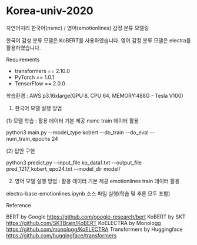 # Korea-univ-2020
자연어처리 한국어(nsmc) / 영어(emotionlines) 감정 분류 모델링

한국어 감성 분류 모델은 KoBERT를 사용하였습니다. 
영어 감정 분류 모델은 electra를 활용하였습니다. 

Requirements
- transformers == 2.10.0 
- PyTorch == 1.0.1
- TensorFlow == 2.0.0

학습환경 : AWS p3.16xlarge(GPU:8, CPU:64, MEMORY:488G - Tesla V100)

1. 한국어 모델 실행 방법
 
 (1) 모델 학습 : 활용 데이터 기본 제공 nsmc train 데이터 활용

python3 main.py --model_type kobert --do_train --do_eval --num_train_epochs 24
 
 (2) 답안 구현
 
 python3 predict.py --input_file ko_data1.txt --output_file pred_1217_kobert_epo24.txt --model_dir model/
 
 2. 영어 모델 실행 방법 : 활용 데이터 기본 제공 emotionlines train 데이터 활용
 
 electra-base-emotionlines.ipynb 소스 파일 실행(학습 및 추론 모두 포함)


Reference

BERT by Google https://github.com/google-research/bert
KoBERT by SKT https://github.com/SKTBrain/KoBERT
KoELECTRA by Monologg https://github.com/monologg/KoELECTRA
Transformers by Huggingface https://github.com/huggingface/transformers
